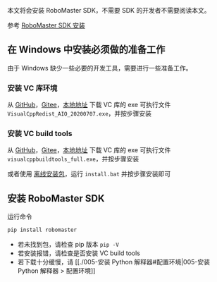 本文将会安装 RoboMaster SDK，不需要 SDK 的开发者不需要阅读本文。

参考 [RoboMaster SDK 安装](https://robomaster-dev.readthedocs.io/zh-cn/latest/python_sdk/installs.html)

## 在 Windows 中安装必须做的准备工作

由于 Windows 缺少一些必要的开发工具，需要进行一些准备工作。

### 安装 VC 库环境

从 [GitHub](https://github.com/dji-sdk/robomaster-sdk)，[Gitee](https://gitee.com/robomaster-edu/RoboMaster-SDK)，[本地地址](./Python%20%E5%BF%AB%E9%80%9F%E5%85%A5%E9%97%A8%E6%8C%87%E5%8D%97/files/VisualCppRedist_AIO_20200707.exe) 下载 VC 库的 exe 可执行文件 `VisualCppRedist_AIO_20200707.exe`，并按步骤安装

### 安装 VC build tools

从 [GitHub](https://github.com/dji-sdk/robomaster-sdk)，[Gitee](https://gitee.com/robomaster-edu/RoboMaster-SDK)，[本地地址](./Python%20%E5%BF%AB%E9%80%9F%E5%85%A5%E9%97%A8%E6%8C%87%E5%8D%97/files/visualcppbuildtools_full.exe) 下载 VC 库的 exe 可执行文件 `visualcppbuildtools_full.exe`，并按步骤安装

或者使用 [离线安装包](./Python%20%E5%BF%AB%E9%80%9F%E5%85%A5%E9%97%A8%E6%8C%87%E5%8D%97/files/offlineBuildTool.zip)，运行 `install.bat` 并按步骤安装即可

## 安装 RoboMaster SDK

运行命令

```bash
pip install robomaster
```

- 若未找到包，请检查 pip 版本 `pip -V`
- 若安装报错，请检查是否安装 VC build tools
- 若下载十分缓慢，请 [[./005-安装 Python 解释器#配置环境|005-安装 Python 解释器 > 配置环境]]
